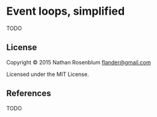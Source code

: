 Event loops, simplified
=======================

TODO

## License

Copyright © 2015 Nathan Rosenblum <flander@gmail.com>

Licensed under the MIT License.

## References

TODO
